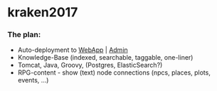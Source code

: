 # kraken2017

### The plan:

* Auto-deployment to [WebApp](https://kraken2017.herokuapp.com/) | [Admin](https://dashboard.heroku.com/apps/kraken2017)
* Knowledge-Base (indexed, searchable, taggable, one-liner)
* Tomcat, Java, Groovy, (Postgres, ElasticSearch?)
* RPG-content - show (text) node connections (npcs, places, plots, events, ...)
